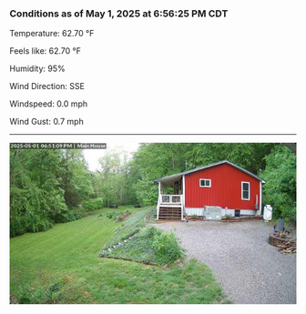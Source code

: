 ### Conditions as of May 1, 2025 at 6:56:25 PM CDT 

Temperature: 62.70 &deg;F

Feels like: 62.70 &deg;F

Humidity: 95%

Wind Direction: SSE

Windspeed: 0.0 mph

Wind Gust: 0.7 mph

---

<img src="./images/latest.jpeg"/>

